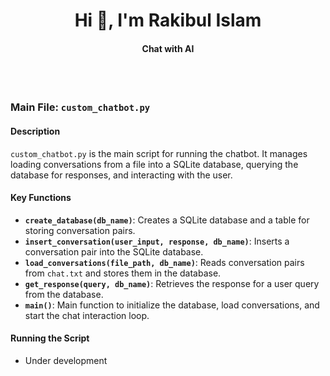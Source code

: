<h1 align="center">Hi 👋, I'm Rakibul Islam</h1>
<h4 align="center">Chat with AI</h4>
<br>
<br>


### Main File: `custom_chatbot.py`

#### Description

`custom_chatbot.py` is the main script for running the chatbot. It manages loading conversations from a file into a SQLite database, querying the database for responses, and interacting with the user.

#### Key Functions

- **`create_database(db_name)`**: Creates a SQLite database and a table for storing conversation pairs.
- **`insert_conversation(user_input, response, db_name)`**: Inserts a conversation pair into the SQLite database.
- **`load_conversations(file_path, db_name)`**: Reads conversation pairs from `chat.txt` and stores them in the database.
- **`get_response(query, db_name)`**: Retrieves the response for a user query from the database.
- **`main()`**: Main function to initialize the database, load conversations, and start the chat interaction loop.

#### Running the Script

- Under development